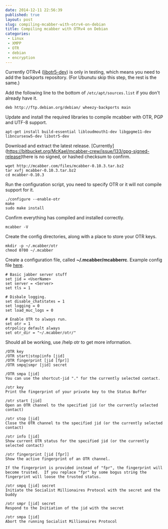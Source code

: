 ```yaml
---
date: 2014-12-11 22:56:39
published: true
layout: post
slug: compiling-mcabber-with-otrv4-on-debian
title: Compiling mcabber with OTRv4 on Debian
categories:
 - Linux
 - XMPP
 - OTR
 - debian
 - encryption
---
```


Currently OTRv4 ([libotr5-dev](https://packages.debian.org/wheezy-backports/libotr5-dev)) is only in testing, which means you need to add the backports repository. (For Ubunutu skip this step, the rest is the same.)

Add the following line to the bottom of `/etc/apt/sources.list` if you don't already have it.

	deb http://ftp.debian.org/debian/ wheezy-backports main 

Update and install the required libraries to compile mcabber with OTR, PGP and UTF-8 support.

	apt-get install build-essential libloudmouth1-dev libgpgme11-dev libncursesw5-dev libotr5-dev

Download and extract the latest release. [Currently] (https://bitbucket.org/McKael/mcabber-crew/issue/133/gpg-signed-release)there is no signed, or hashed checksum to confirm. 

	wget http://mcabber.com/files/mcabber-0.10.3.tar.bz2
	tar xvfj mcabber-0.10.3.tar.bz2
	cd mcabber-0.10.3

Run the configuration script, you need to specify OTR or it will not compile support for it.

	./configure --enable-otr
	make
	sudo make install

Confirm everything has compiled and installed correctly.

	mcabber -V

Create the config directories, along with a place to store your OTR keys.

	mkdir -p ~/.mcabber/otr
	chmod 0700 ~/.mcabber

Create a configuration file, called __~/.mcabber/mcabberrc__. Example config file [here](http://mcabber.com/files/mcabberrc.example).

	# Basic jabber server stuff
	set jid = <UserName>
	set server = <Server>
	set tls = 1
	
	# Disbale logging.
	set disable_chatstates = 1
	set logging = 0
	set load_muc_logs = 0
	
	# Enable OTR to always run.
	set otr = 1
	otrpolicy default always
	set otr_dir = "~/.mcabber/otr/"

Should all be working, use /help otr to get more information.

	/OTR key
	/OTR start|stop|info [jid]
	/OTR fingerprint [jid [fpr]]
	/OTR smpq|smpr [jid] secret
	
	/OTR smpa [jid]
	You can use the shortcut-jid "." for the currently selected contact.
	
	/otr key
	Print the fingerprint of your private key to the Status Buffer
	
	/otr start [jid]
	Open an OTR channel to the specified jid (or the currently selected contact)
	
	/otr stop [jid]
	Close the OTR channel to the specified jid (or the currently selected contact)
	
	/otr info [jid]
	Show current OTR status for the specified jid (or the currently selected contact)
	
	/otr fingerprint [jid [fpr]]
	Show the active fingerprint of an OTR channel.
	
	If the fingerprint is provided instead of "fpr", the fingerprint will become trusted.  If you replace "fpr" by some bogus string the fingerprint will loose the trusted status.
	
	/otr smpq [jid] secret
	Initiate the Socialist Millionaires Protocol with the secret and the buddy
	
	/otr smpr [jid] secret
	Respond to the Initiation of the jid with the secret
	
	/otr smpa [jid]
	Abort the running Socialist Millionaires Protocol


